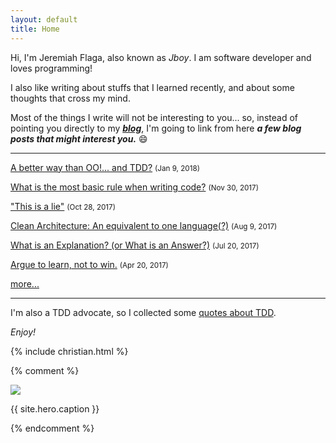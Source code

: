 ```yaml
---
layout: default
title: Home
---
```




Hi, I'm Jeremiah Flaga, also known as _Jboy_. I am software developer and loves programming! 

I also like writing about stuffs that I learned recently, and about some thoughts that cross my mind.

Most of the things I write will not be interesting to you... so, instead of pointing you directly to my [**_blog_**](/blog/), I'm going to link from here _**a few blog posts that might interest you.**_ :smile:


-----

[A better way than OO!... and TDD?](/2018/01/08/a-better-way-than-object-orientation-and-TDD) <small>(Jan 9, 2018)</small>

[What is the most basic rule when writing code?](/2017/11/30/the-most-basic-rule-when-writing-code/) <small>(Nov 30, 2017)</small>

["This is a lie"](/2017/10/28/this-is-a-lie/) <small>(Oct 28, 2017)</small>

[Clean Architecture: An equivalent to one language(?)](/2017/08/09/clean-architecture-an-equivalent-to-one-language/) <small>(Aug 9, 2017)</small>

[What is an Explanation? (or What is an Answer?)](/2017/07/20/what-is-an-explanation/) <small>(Jul 20, 2017)</small>

[Argue to learn, not to win.](/2017/04/20/argue-to-learn-not-to-win/) <small>(Apr 20, 2017)</small>



[more...](/blog/archive/)


-----


I'm also a TDD advocate, so I collected some [quotes about TDD](/memorabilia/quotes/tdd/).

_Enjoy!_


{% include christian.html %}


{% comment %} 
<div class="hero">
  <img src="{{ site.baseurl }}{{ site.hero.image }}" />
  <p>{{ site.hero.caption }}</p>
</div>
{% endcomment %}
